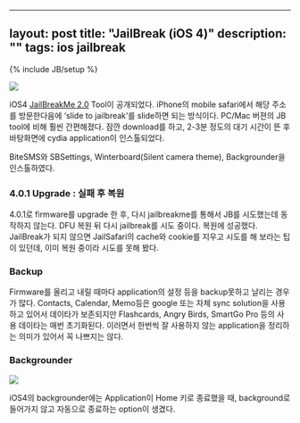 
---
layout: post
title: "JailBreak (iOS 4)"
description: ""
tags: ios jailbreak
---
{% include JB/setup %}

![](http://farm3.staticflickr.com/2593/13172000283_017680fbd3_o.png)

iOS4 [JailBreakMe 2.0](http://jailbreakme.com/) Tool이 공개되었다. iPhone의 mobile safari에서 해당
주소를 방문한다음에 ‘slide to jailbreak’를 slide하면 되는 방식이다. PC/Mac 버젼의 JB tool에 비해
훨씬 간편해졌다. 잠깐 download를 하고, 2-3분 정도의 대기 시간이 뜬 후 바탕화면에 cydia application이
인스톨되었다.

BiteSMS와 SBSettings, Winterboard(Silent camera theme), Backgrounder을 인스톨하였다.

### 4.0.1 Upgrade : 실패 후 복원

4.0.1로 firmware를 upgrade 한 후, 다시 jailbreakme를 통해서 JB를 시도했는데 동작하지 않는다. DFU 복원
뒤 다시 jailbreak를 시도 중이다. 복원에 성공했다. JailBreak가 되지 않으면 JailSafari의 cache와
cookie를 지우고 시도를 해 보라는 팁이 있던데, 이미 복원 중이라 시도를 못해 봤다.

### Backup

Firmware를 올리고 내릴 때마다 application의 설정 등을 backup못하고 날리는 경우가 많다. Contacts,
Calendar, Memo등은 google 또는 자체 sync solution을 사용하고 있어서 데이타가 보존되지만 Flashcards,
Angry Birds, SmartGo Pro 등의 사용 데이타는 매번 초기화된다. 이러면서 한번씩 잘 사용하지 않는
application을 정리하는 의미가 있어서 꼭 나쁘지는 않다.

### Backgrounder

![](http://farm4.staticflickr.com/3827/13172005673_efc048f0a0_o.png)

iOS4의 backgrounder에는 Application이 Home 키로 종료했을 때, background로 들어가지 않고 자동으로
종료하는 option이 생겼다.

